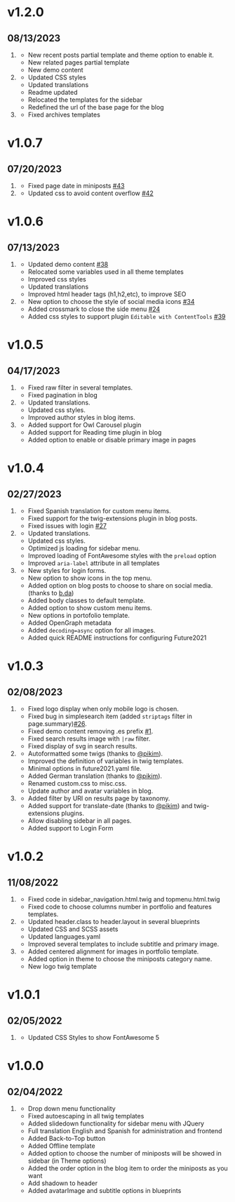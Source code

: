 # v1.2.0
## 08/13/2023

1.  [](#new)
    * New recent posts partial template and theme option to enable it.
    * New related pages partial template
    * New demo content
2.  [](#improved)
    * Updated CSS styles
    * Updated translations
    * Readme updated
    * Relocated the templates for the sidebar
    * Redefined the url of the base page for the blog
3.  [](#bugfix)
    * Fixed archives templates 
# v1.0.7
## 07/20/2023

1.  [](#bugfix)
    * Fixed page date in miniposts [#43](https://github.com/pmoreno-rodriguez/grav-theme-future2021/issues/43)
2.  [](#improved)
    * Updated css to avoid content overflow [#42](https://github.com/pmoreno-rodriguez/grav-theme-future2021/issues/42)
# v1.0.6
## 07/13/2023

1.  [](#improved)
    * Updated demo content [#38](https://github.com/pmoreno-rodriguez/grav-theme-future2021/issues/38)
    * Relocated some variables used in all theme templates
    * Improved css styles
    * Updated translations
    * Improved html header tags (h1,h2,etc), to improve SEO
2.  [](#new)
    * New option to choose the style of social media icons [#34](https://github.com/pmoreno-rodriguez/grav-theme-future2021/issues/34)
    * Added crossmark to close the side menu [#24](https://github.com/pmoreno-rodriguez/grav-theme-future2021/issues/24)
    * Added css styles to support plugin `Editable with ContentTools` [#39](https://github.com/pmoreno-rodriguez/grav-theme-future2021/issues/39)
# v1.0.5
## 04/17/2023

1.  [](#bugfix)
    * Fixed raw filter in several templates.
    * Fixed pagination in blog
2.  [](#improved)
    * Updated translations.
    * Updated css styles.
    * Improved author styles in blog items.
3.  [](#new)
    * Added support for Owl Carousel plugin
    * Added support for Reading time plugin in blog
    * Added option to enable or disable primary image in pages
# v1.0.4
## 02/27/2023

1.  [](#bugfix)
    * Fixed Spanish translation for custom menu items.
    * Fixed support for the twig-extensions plugin in blog posts.
    * Fixed issues with login [#27](https://github.com/pmoreno-rodriguez/grav-theme-future2021/issues/27)
2.  [](#improved)
    * Updated translations.
    * Updated css styles.
    * Optimized js loading for sidebar menu.
    * Improved loading of FontAwesome styles with the `preload` option
    * Improved `aria-label` attribute in all templates
3.  [](#new)
    * New styles for login forms.
    * New option to show icons in the top menu.
    * Added option on blog posts to choose to share on social media. (thanks to [b.da](https://discourse.getgrav.org/u/b.da))
    * Added body classes to default template.
    * Added option to show custom menu items.
    * New options in portofolio template.
    * Added OpenGraph metadata
    * Added `decoding=async` option for all images.
    * Added quick README instructions for configuring Future2021
# v1.0.3
## 02/08/2023

1.  [](#bugfix)
    * Fixed logo display when only mobile logo is chosen.
    * Fixed bug in simplesearch item (added `striptags` filter in page.summary)[#26](https://github.com/pmoreno-rodriguez/grav-theme-future2021/issues/26).
    * Fixed demo content removing .es prefix [#1](https://github.com/pmoreno-rodriguez/grav-theme-future2021/issues/1).
    * Fixed search results image with `|raw` filter.
    * Fixed display of svg in search results.
2.  [](#improved)
    * Autoformatted some twigs (thanks to [@pikim](https://github.com/pikim)).
    * Improved the definition of variables in twig templates.
    * Minimal options in future2021.yaml file.
    * Added German translation (thanks to [@pikim](https://github.com/pikim)).
    * Renamed custom.css to misc.css.
    * Update author and avatar variables in blog.
3.  [](#new)
    * Added filter by URI on results page by taxonomy.
    * Added support for translate-date (thanks to [@pikim](https://github.com/pikim)) and twig-extensions plugins.
    * Allow disabling sidebar in all pages.
    * Added support to Login Form
# v1.0.2
## 11/08/2022

1.  [](#bugfix)
    * Fixed code in sidebar_navigation.html.twig and topmenu.html.twig
    * Fixed code to choose columns number in portfolio and features templates.
2.  [](#improved)
    * Updated header.class to header.layout in several blueprints
    * Updated CSS and SCSS assets
    * Updated languages.yaml
    * Improved several templates to include subtitle and primary image.
3.  [](#new)
    * Added centered alignment for images in portfolio template.
    * Added option in theme to choose the miniposts category name.
    * New logo twig template
# v1.0.1
## 02/05/2022

1.  [](#bugfix)
    * Updated CSS Styles to show FontAwesome 5

# v1.0.0
## 02/04/2022

1.  [](#new)
    * Drop down menu functionality
    * Fixed autoescaping in all twig templates
    * Added slidedown functionality for sidebar menu with JQuery
    * Full translation English and Spanish for administration and frontend
    * Added Back-to-Top button
    * Added Offline template
    * Added option to choose the number of miniposts will be showed in sidebar (in Theme options)
    * Added the order option in the blog item to order the miniposts as you want
    * Add shadown to header
    * Added avatarImage and subtitle options in blueprints
